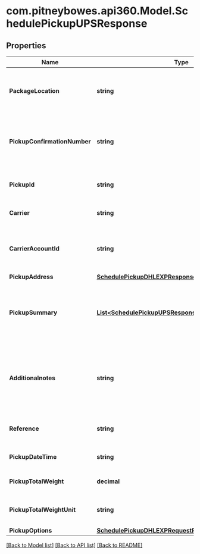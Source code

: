 # com.pitneybowes.api360.Model.SchedulePickupUPSResponse

## Properties

Name | Type | Description | Notes
------------ | ------------- | ------------- | -------------
**PackageLocation** | **string** | The location where the parcel will be available for pickup at the specified pickup address. | [optional] 
**PickupConfirmationNumber** | **string** | The confirmation number generated when the pickup request is successfully processed. | [optional] 
**PickupId** | **string** | A unique identifier for the scheduled pickup. | [optional] 
**Carrier** | **string** | The carrier being used for the pickup. | [optional] 
**CarrierAccountId** | **string** | The unique identifier of the carrier account being used to process the pickup. | [optional] 
**PickupAddress** | [**SchedulePickupDHLEXPResponsePickupAddress**](SchedulePickupDHLEXPResponsePickupAddress.md) |  | [optional] 
**PickupSummary** | [**List&lt;SchedulePickupUPSResponsePickupSummaryInner&gt;**](SchedulePickupUPSResponsePickupSummaryInner.md) | An array of the pickup details, including the number of packages, total weight, and carrier service information. | [optional] 
**Additionalnotes** | **string** | Additional instructions or notes for the carrier regarding the pickup. &lt;br /&gt; Value is required when packageLocation is set to other. | [optional] 
**Reference** | **string** | An optional Reference related to the pickup. | [optional] 
**PickupDateTime** | **string** | The date and time of the pickup. | [optional] 
**PickupTotalWeight** | **decimal** | The total weight of all packages being picked up. | [optional] 
**PickupTotalWeightUnit** | **string** | The unit of measurement for the total package weight. | [optional] 
**PickupOptions** | [**SchedulePickupDHLEXPRequestPickupOptions**](SchedulePickupDHLEXPRequestPickupOptions.md) |  | [optional] 

[[Back to Model list]](../../README.md#documentation-for-models) [[Back to API list]](../../README.md#documentation-for-api-endpoints) [[Back to README]](../../README.md)

